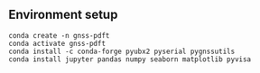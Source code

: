 ## Environment setup 
```
conda create -n gnss-pdft
conda activate gnss-pdft
conda install -c conda-forge pyubx2 pyserial pygnssutils
conda install jupyter pandas numpy seaborn matplotlib pyvisa
```
